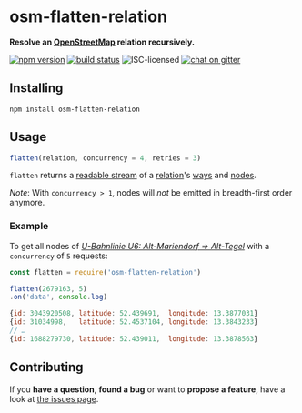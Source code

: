 # osm-flatten-relation

**Resolve an [OpenStreetMap](http://www.openstreetmap.org) relation recursively.**

[![npm version](https://img.shields.io/npm/v/osm-flatten-relation.svg)](https://www.npmjs.com/package/osm-flatten-relation)
[![build status](https://img.shields.io/travis/derhuerst/osm-flatten-relation.svg)](https://travis-ci.org/derhuerst/osm-flatten-relation)
![ISC-licensed](https://img.shields.io/github/license/derhuerst/osm-flatten-relation.svg)
[![chat on gitter](https://badges.gitter.im/derhuerst.svg)](https://gitter.im/derhuerst)


## Installing

```
npm install osm-flatten-relation
```


## Usage

```js
flatten(relation, concurrency = 4, retries = 3)
```

`flatten` returns a [readable stream](https://nodejs.org/api/stream.html#stream_class_stream_readable) of a [relation](http://wiki.openstreetmap.org/wiki/Elements#Relation)'s [ways](http://wiki.openstreetmap.org/wiki/Elements#Way) and [nodes](http://wiki.openstreetmap.org/wiki/Elements#Node).

*Note*: With `concurrency > 1`, nodes will *not* be emitted in breadth-first order anymore.

### Example

To get all nodes of [*U-Bahnlinie U6: Alt-Mariendorf => Alt-Tegel*](http://www.openstreetmap.org/relation/2679163) with a `concurrency` of `5` requests:

```js
const flatten = require('osm-flatten-relation')

flatten(2679163, 5)
.on('data', console.log)
```

```js
{id: 3043920508, latitude: 52.439691,  longitude: 13.3877031}
{id: 31034998,   latitude: 52.4537104, longitude: 13.3843233}
// …
{id: 1688279730, latitude: 52.439011,  longitude: 13.3878563}
```


## Contributing

If you **have a question**, **found a bug** or want to **propose a feature**, have a look at [the issues page](https://github.com/derhuerst/osm-flatten-relation/issues).
